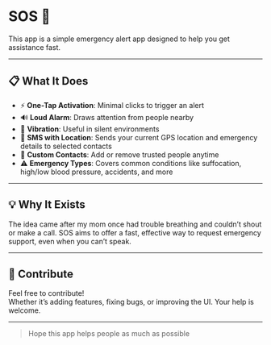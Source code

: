 # SOS 🚨

This app is a simple emergency alert app designed to help you get assistance fast.

---

## 📋 What It Does

- ⚡ **One-Tap Activation**: Minimal clicks to trigger an alert  
- 🔊 **Loud Alarm**:  Draws attention from people nearby  
- 📳 **Vibration**:  Useful in silent environments
- 📍 **SMS with Location**:  Sends your current GPS location and emergency details to selected contacts  
- 👥 **Custom Contacts**: Add or remove trusted people anytime  
- ⚠️ **Emergency Types**: Covers common conditions like suffocation, high/low blood pressure, accidents, and more  

---

## 💡 Why It Exists

The idea came after my mom once had trouble breathing and couldn’t shout or make a call. SOS aims to offer a fast, effective way to request emergency support, even when you can’t speak.

---

## 🤝 Contribute

Feel free to contribute!  
Whether it’s adding features, fixing bugs, or improving the UI. Your help is welcome.

---

> Hope this app helps people as much as possible
